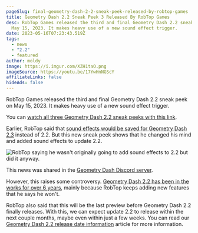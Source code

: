 ```yaml
---
pageSlug: final-geometry-dash-2-2-sneak-peek-released-by-robtop-games
title: Geometry Dash 2.2 Sneak Peek 3 Released By RobTop Games
desc: RobTop Games released the third and final Geometry Dash 2.2 sneak peek on
  May 15, 2023. It makes heavy use of a new sound effect trigger.
date: 2023-05-16T07:23:43.519Z
tags:
  - news
  - "2.2"
  - featured
author: moldy
image: https://i.imgur.com/XZH1taO.png
imageSource: https://youtu.be/17YwHnNGScY
affiliateLinks: false
hideAds: false
---
```

RobTop Games released the third and final Geometry Dash 2.2 sneak peek on May 15, 2023. It makes heavy use of a new sound effect trigger.

You can [watch all three Geometry Dash 2.2 sneak peeks with this link](/posts/watch-all-geometry-dash-2-2-sneak-peeks-full-videos/).

Earlier, RobTop said that [sound effects would be saved for Geometry Dash 2.3](/posts/robtop-says-geometry-dash-2-2-platformer-mode-will-start-to-really-shine-in-2-3/) instead of 2.2. But this new sneak peek shows that he changed his mind and added sound effects to update 2.2.

![RobTop saying he wasn't originally going to add sound effects to 2.2 but did it anyway.](https://i.imgur.com/WoEVFOd.png)

This news was shared in the [Geometry Dash Discord server](/posts/geometry-dash-discord-server-how-to-join-request-levels/).

However, this raises some controversy. [Geometry Dash 2.2 has been in the works for over 6 years](/posts/geometry-dash-2-2-wait-turns-6-years-old/), mainly because RobTop keeps adding new features that he says he won't.

RobTop also said that this will be the last preview before Geometry Dash 2.2 finally releases. With this, we can expect update 2.2 to release within the next couple months, maybe even within just a few weeks. You can read our [Geometry Dash 2.2 release date information](/posts/robtop-confirms-third-and-final-geometry-dash-2-2-release-date/) article for more information.
